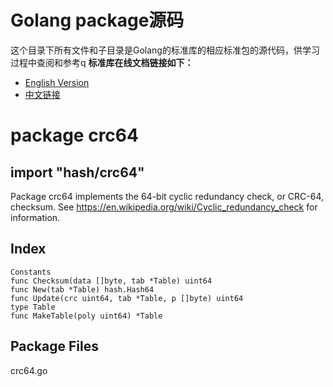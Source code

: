 # Golang package源码
这个目录下所有文件和子目录是Golang的标准库的相应标准包的源代码，供学习过程中查阅和参考q 
**标准库在线文档链接如下：**  
- [English Version](https://godoc.org/)
- [中文链接](http://docscn.studygolang.com/pkg/)
  
# package crc64
## import "hash/crc64"

Package crc64 implements the 64-bit cyclic redundancy check, or CRC-64, checksum. See https://en.wikipedia.org/wiki/Cyclic_redundancy_check for information.

## Index
```
Constants
func Checksum(data []byte, tab *Table) uint64
func New(tab *Table) hash.Hash64
func Update(crc uint64, tab *Table, p []byte) uint64
type Table
func MakeTable(poly uint64) *Table
```
## Package Files

crc64.go